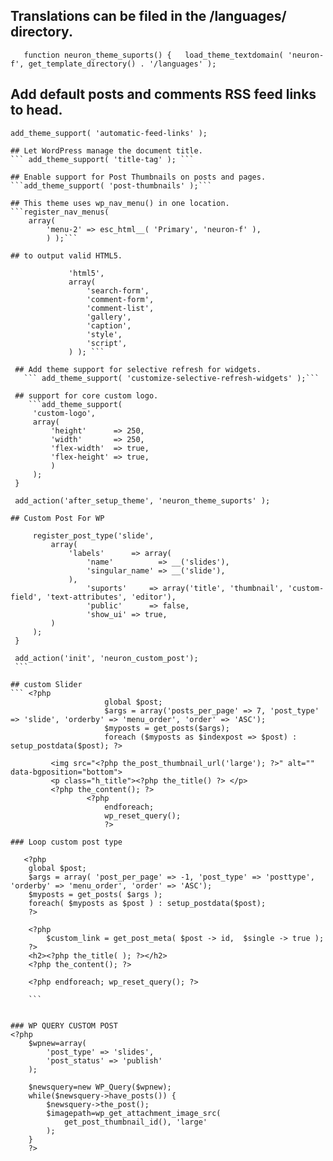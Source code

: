 ## Translations can be filed in the /languages/ directory.

`   function neuron_theme_suports() {  
   load_theme_textdomain( 'neuron-f', get_template_directory() . '/languages' );`

 ## Add default posts and comments RSS feed links to head.
 
    add_theme_support( 'automatic-feed-links' ); 

    ## Let WordPress manage the document title.
    ``` add_theme_support( 'title-tag' ); ```

    ## Enable support for Post Thumbnails on posts and pages.
    ```add_theme_support( 'post-thumbnails' );```

    ## This theme uses wp_nav_menu() in one location.
	```register_nav_menus(
		array(
			'menu-2' => esc_html__( 'Primary', 'neuron-f' ),
			) );```

    ## to output valid HTML5.
   ``` add_theme_support(
                'html5',
                array(
                    'search-form',
                    'comment-form',
                    'comment-list',
                    'gallery',
                    'caption',
                    'style',
                    'script',
                ) ); ```
    
    ## Add theme support for selective refresh for widgets.
      ``` add_theme_support( 'customize-selective-refresh-widgets' );```
    
    ## support for core custom logo.
       ```add_theme_support(
        'custom-logo',
        array(
            'height'      => 250,
            'width'       => 250,
            'flex-width'  => true,
            'flex-height' => true,
            )
        );
    }

    add_action('after_setup_theme', 'neuron_theme_suports' );
```




    ## Custom Post For WP
   ``` function neuron_custom_post() {
        register_post_type('slide',
            array(
                'labels'      => array(
                    'name'          => __('slides'),
                    'singular_name' => __('slide'),
                ),
                    'suports'     => array('title', 'thumbnail', 'custom-field', 'text-attributes', 'editor'),
                    'public'      => false,
                    'show_ui' => true,
            )
        );
    }

    add_action('init', 'neuron_custom_post');
    ```

## custom Slider
``` <?php
                        global $post;
                        $args = array('posts_per_page' => 7, 'post_type' => 'slide', 'orderby' => 'menu_order', 'order' => 'ASC');
                        $myposts = get_posts($args);
                        foreach ($myposts as $indexpost => $post) : setup_postdata($post); ?>
			
			<img src="<?php the_post_thumbnail_url('large'); ?>" alt="" data-bgposition="bottom">
			<p class="h_title"><?php the_title() ?> </p>
			<?php the_content(); ?>
					<?php
                        endforeach;
                        wp_reset_query();
                        ?>
```		

``` 
### Loop custom post type

   <?php
    global $post;
    $args = array( 'post_per_page' => -1, 'post_type' => 'posttype', 'orderby' => 'menu_order', 'order' => 'ASC');
    $myposts = get_posts( $args );
    foreach( $myposts as $post ) : setup_postdata($post); 
    ?>

    <?php 
        $custom_link = get_post_meta( $post -> id,  $single -> true );
    ?>
    <h2><?php the_title( ); ?></h2>
    <?php the_content(); ?>

    <?php endforeach; wp_reset_query(); ?>
    
    ```
    
```
    ### WP QUERY CUSTOM POST
    <?php
        $wpnew=array(
            'post_type' => 'slides',
            'post_status' => 'publish'
        );

        $newsquery=new WP_Query($wpnew);
        while($newsquery->have_posts()) {
            $newsquery->the_post();
            $imagepath=wp_get_attachment_image_src(
                get_post_thumbnail_id(), 'large'
            );
        }
        ?>
```
									
